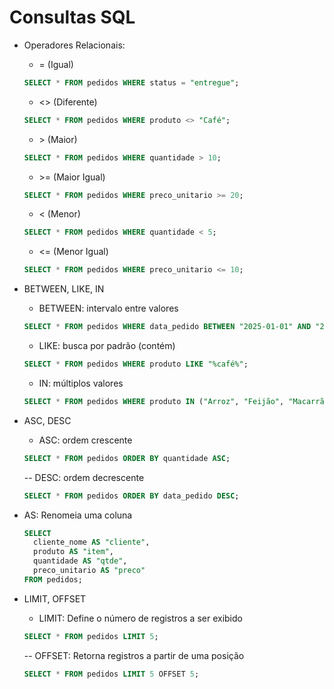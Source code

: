 # Consultas SQL

- Operadores Relacionais:
    - <p>= (Igual)</p>
    ```sql
    SELECT * FROM pedidos WHERE status = "entregue";
    ```
    - <p><> (Diferente)</p>
    ```sql
    SELECT * FROM pedidos WHERE produto <> "Café";
    ```
    - <p>> (Maior)</p>
    ```sql
    SELECT * FROM pedidos WHERE quantidade > 10;
    ```
    - <p>>= (Maior Igual)</p>
    ```sql
    SELECT * FROM pedidos WHERE preco_unitario >= 20;
    ```
    - <p>< (Menor)</p>
    ```sql
    SELECT * FROM pedidos WHERE quantidade < 5;
    ```
    - <p><= (Menor Igual)</p>
    ```sql
    SELECT * FROM pedidos WHERE preco_unitario <= 10;
    ```

- BETWEEN, LIKE, IN

    - BETWEEN: intervalo entre valores
    ```sql
    SELECT * FROM pedidos WHERE data_pedido BETWEEN "2025-01-01" AND "2025-06-30";
    ```
    
    - LIKE: busca por padrão (contém)
    ```sql
    SELECT * FROM pedidos WHERE produto LIKE "%café%";
    ```
    
    - IN: múltiplos valores
    ```sql
    SELECT * FROM pedidos WHERE produto IN ("Arroz", "Feijão", "Macarrão");
    ```


- ASC, DESC

    - ASC: ordem crescente
    ```sql
    SELECT * FROM pedidos ORDER BY quantidade ASC;
    ```
    
    -- DESC: ordem decrescente
    ```sql
    SELECT * FROM pedidos ORDER BY data_pedido DESC;
    ```

- AS: Renomeia uma coluna

    ```sql
    SELECT 
      cliente_nome AS "cliente",
      produto AS "item",
      quantidade AS "qtde",
      preco_unitario AS "preco"
    FROM pedidos;
    ```

- LIMIT, OFFSET
  
     - LIMIT: Define o número de registros a ser exibido
    ```sql
    SELECT * FROM pedidos LIMIT 5;
    ```
    
    -- OFFSET: Retorna registros a partir de uma posição
    ```sql
    SELECT * FROM pedidos LIMIT 5 OFFSET 5;
    ```
